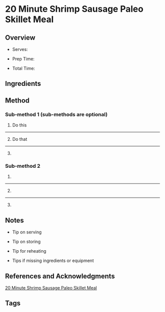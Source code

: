 # 20 Minute Shrimp Sausage Paleo Skillet Meal

## Overview

- Serves:

- Prep Time:

- Total Time:

## Ingredients



## Method

### Sub-method 1 (sub-methods are optional)

1. Do this
---
2. Do that
---
3.

### Sub-method 2

1.
---
2.
---
3.

## Notes

- Tip on serving

- Tip on storing

- Tip for reheating

- Tips if missing ingredients or equipment

## References and Acknowledgments

[20 Minute Shrimp Sausage Paleo Skillet Meal](http://www.paleonewbie.com/20-minute-shrimp-sausage-paleo-skillet-meal/)

## Tags


